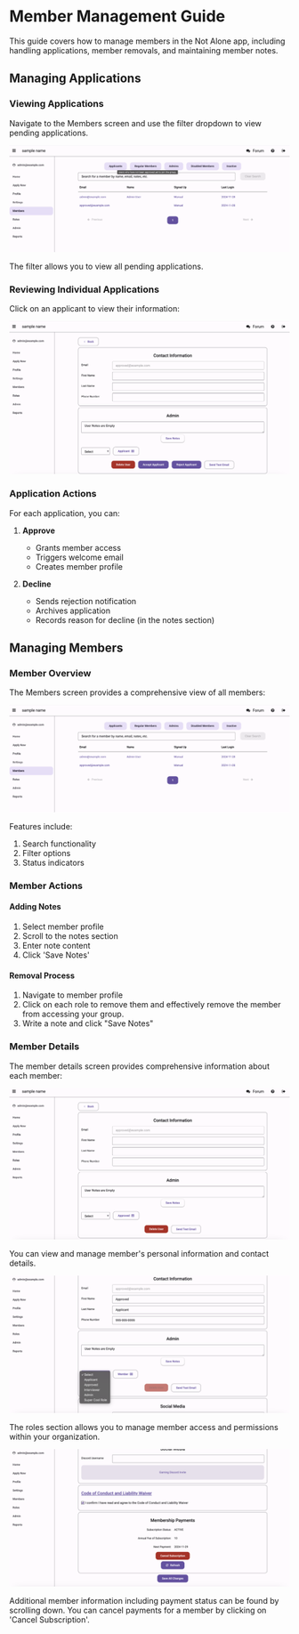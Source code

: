 # Member Management Guide

This guide covers how to manage members in the Not Alone app, including handling applications, member removals, and maintaining member notes.

## Managing Applications

### Viewing Applications

Navigate to the Members screen and use the filter dropdown to view pending applications.

![Applications Filter](images/applicants_filter.png)

The filter allows you to view all pending applications.

### Reviewing Individual Applications

Click on an applicant to view their information:

![Applicant Detail](images/applicant_detail.png)

### Application Actions

For each application, you can:
1. **Approve**
   - Grants member access
   - Triggers welcome email
   - Creates member profile

3. **Decline**
   - Sends rejection notification
   - Archives application
   - Records reason for decline (in the notes section)

## Managing Members

### Member Overview

The Members screen provides a comprehensive view of all members:

![Members Screen](images/members_screen.png)

Features include:
1. Search functionality
2. Filter options
3. Status indicators

### Member Actions

#### Adding Notes
1. Select member profile
2. Scroll to the notes section
3. Enter note content
4. Click 'Save Notes'

#### Removal Process
1. Navigate to member profile
2. Click on each role to remove them and effectively remove the member from accessing your group.
3. Write a note and click "Save Notes"

### Member Details

The member details screen provides comprehensive information about each member:

![Member Details Main](images/memberdetail_1.png)

You can view and manage member's personal information and contact details.

![Member Roles](images/memberdetail_roles.png)

The roles section allows you to manage member access and permissions within your organization.

![Member Details Additional](images/memberdetail_2.png)

Additional member information including payment status can be found by scrolling down.
You can cancel payments for a member by clicking on 'Cancel Subscription'.
